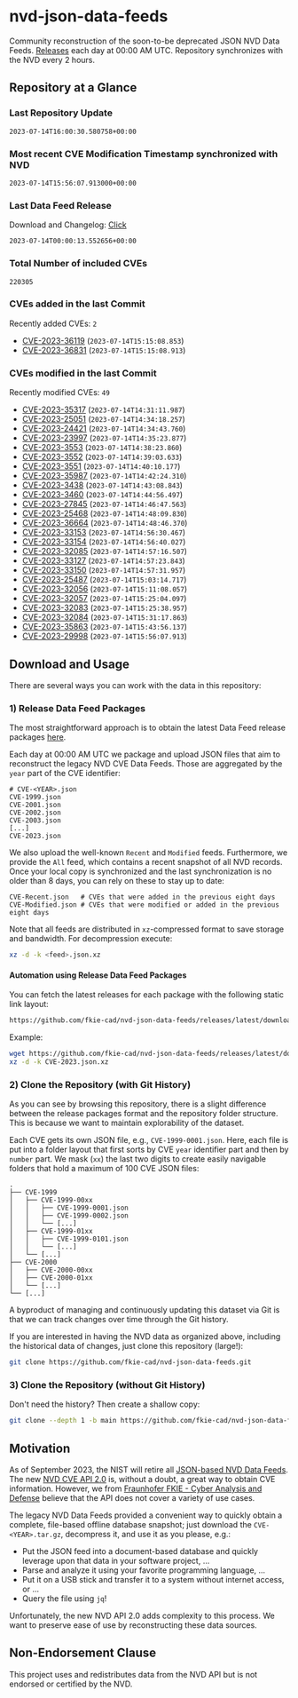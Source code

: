 # nvd-json-data-feeds

Community reconstruction of the soon-to-be deprecated JSON NVD Data Feeds. 
[Releases](https://github.com/fkie-cad/nvd-json-data-feeds/releases/latest) each day at 00:00 AM UTC.
Repository synchronizes with the NVD every 2 hours.

## Repository at a Glance

### Last Repository Update

```plain
2023-07-14T16:00:30.580758+00:00
```

### Most recent CVE Modification Timestamp synchronized with NVD

```plain
2023-07-14T15:56:07.913000+00:00
```

### Last Data Feed Release

Download and Changelog: [Click](https://github.com/fkie-cad/nvd-json-data-feeds/releases/latest)

```plain
2023-07-14T00:00:13.552656+00:00
```

### Total Number of included CVEs

```plain
220305
```

### CVEs added in the last Commit

Recently added CVEs: `2`

* [CVE-2023-36119](CVE-2023/CVE-2023-361xx/CVE-2023-36119.json) (`2023-07-14T15:15:08.853`)
* [CVE-2023-36831](CVE-2023/CVE-2023-368xx/CVE-2023-36831.json) (`2023-07-14T15:15:08.913`)


### CVEs modified in the last Commit

Recently modified CVEs: `49`

* [CVE-2023-35317](CVE-2023/CVE-2023-353xx/CVE-2023-35317.json) (`2023-07-14T14:31:11.987`)
* [CVE-2023-25051](CVE-2023/CVE-2023-250xx/CVE-2023-25051.json) (`2023-07-14T14:34:18.257`)
* [CVE-2023-24421](CVE-2023/CVE-2023-244xx/CVE-2023-24421.json) (`2023-07-14T14:34:43.760`)
* [CVE-2023-23997](CVE-2023/CVE-2023-239xx/CVE-2023-23997.json) (`2023-07-14T14:35:23.877`)
* [CVE-2023-3553](CVE-2023/CVE-2023-35xx/CVE-2023-3553.json) (`2023-07-14T14:38:23.860`)
* [CVE-2023-3552](CVE-2023/CVE-2023-35xx/CVE-2023-3552.json) (`2023-07-14T14:39:03.633`)
* [CVE-2023-3551](CVE-2023/CVE-2023-35xx/CVE-2023-3551.json) (`2023-07-14T14:40:10.177`)
* [CVE-2023-35987](CVE-2023/CVE-2023-359xx/CVE-2023-35987.json) (`2023-07-14T14:42:24.310`)
* [CVE-2023-3438](CVE-2023/CVE-2023-34xx/CVE-2023-3438.json) (`2023-07-14T14:43:08.843`)
* [CVE-2023-3460](CVE-2023/CVE-2023-34xx/CVE-2023-3460.json) (`2023-07-14T14:44:56.497`)
* [CVE-2023-27845](CVE-2023/CVE-2023-278xx/CVE-2023-27845.json) (`2023-07-14T14:46:47.563`)
* [CVE-2023-25468](CVE-2023/CVE-2023-254xx/CVE-2023-25468.json) (`2023-07-14T14:48:09.830`)
* [CVE-2023-36664](CVE-2023/CVE-2023-366xx/CVE-2023-36664.json) (`2023-07-14T14:48:46.370`)
* [CVE-2023-33153](CVE-2023/CVE-2023-331xx/CVE-2023-33153.json) (`2023-07-14T14:56:30.467`)
* [CVE-2023-33154](CVE-2023/CVE-2023-331xx/CVE-2023-33154.json) (`2023-07-14T14:56:40.027`)
* [CVE-2023-32085](CVE-2023/CVE-2023-320xx/CVE-2023-32085.json) (`2023-07-14T14:57:16.507`)
* [CVE-2023-33127](CVE-2023/CVE-2023-331xx/CVE-2023-33127.json) (`2023-07-14T14:57:23.843`)
* [CVE-2023-33150](CVE-2023/CVE-2023-331xx/CVE-2023-33150.json) (`2023-07-14T14:57:31.957`)
* [CVE-2023-25487](CVE-2023/CVE-2023-254xx/CVE-2023-25487.json) (`2023-07-14T15:03:14.717`)
* [CVE-2023-32056](CVE-2023/CVE-2023-320xx/CVE-2023-32056.json) (`2023-07-14T15:11:08.057`)
* [CVE-2023-32057](CVE-2023/CVE-2023-320xx/CVE-2023-32057.json) (`2023-07-14T15:25:04.097`)
* [CVE-2023-32083](CVE-2023/CVE-2023-320xx/CVE-2023-32083.json) (`2023-07-14T15:25:38.957`)
* [CVE-2023-32084](CVE-2023/CVE-2023-320xx/CVE-2023-32084.json) (`2023-07-14T15:31:17.863`)
* [CVE-2023-35863](CVE-2023/CVE-2023-358xx/CVE-2023-35863.json) (`2023-07-14T15:43:56.137`)
* [CVE-2023-29998](CVE-2023/CVE-2023-299xx/CVE-2023-29998.json) (`2023-07-14T15:56:07.913`)


## Download and Usage

There are several ways you can work with the data in this repository:

### 1) Release Data Feed Packages

The most straightforward approach is to obtain the latest Data Feed release packages [here](https://github.com/fkie-cad/nvd-json-data-feeds/releases/latest).

Each day at 00:00 AM UTC we package and upload JSON files that aim to reconstruct the legacy NVD CVE Data Feeds.
Those are aggregated by the `year` part of the CVE identifier:

```
# CVE-<YEAR>.json
CVE-1999.json
CVE-2001.json
CVE-2002.json
CVE-2003.json
[...]
CVE-2023.json
```

We also upload the well-known `Recent` and `Modified` feeds.
Furthermore, we provide the `All` feed, which contains a recent snapshot of all NVD records.
Once your local copy is synchronized and the last synchronization is no older than 8 days, you can rely on these to stay up to date:

```plain
CVE-Recent.json   # CVEs that were added in the previous eight days
CVE-Modified.json # CVEs that were modified or added in the previous eight days
```

Note that all feeds are distributed in `xz`-compressed format to save storage and bandwidth.
For decompression execute:

```sh
xz -d -k <feed>.json.xz
```


#### Automation using Release Data Feed Packages

You can fetch the latest releases for each package with the following static link layout:

```sh
https://github.com/fkie-cad/nvd-json-data-feeds/releases/latest/download/CVE-<YEAR>.json.xz
```

Example:

```sh
wget https://github.com/fkie-cad/nvd-json-data-feeds/releases/latest/download/CVE-2023.json.xz
xz -d -k CVE-2023.json.xz
```

### 2) Clone the Repository (with Git History)

As you can see by browsing this repository, there is a slight difference between the release packages format and the repository folder structure.
This is because we want to maintain explorability of the dataset.

Each CVE gets its own JSON file, e.g., `CVE-1999-0001.json`.
Here, each file is put into a folder layout that first sorts by CVE `year` identifier part and then by `number` part.
We mask (`xx`) the last two digits to create easily navigable folders that hold a maximum of 100 CVE JSON files:

```plain
.
├── CVE-1999
│   ├── CVE-1999-00xx
│   │   ├── CVE-1999-0001.json
│   │   ├── CVE-1999-0002.json
│   │   └── [...]
│   ├── CVE-1999-01xx
│   │   ├── CVE-1999-0101.json
│   │   └── [...]
│   └── [...]
├── CVE-2000
│   ├── CVE-2000-00xx
│   ├── CVE-2000-01xx
│   └── [...]
└── [...]
```

A byproduct of managing and continuously updating this dataset via Git is that we can track changes over time through the Git history.

If you are interested in having the NVD data as organized above, including the historical data of changes, just clone this repository (large!):

```sh
git clone https://github.com/fkie-cad/nvd-json-data-feeds.git
```

### 3) Clone the Repository (without Git History)

Don't need the history? Then create a shallow copy:

```sh
git clone --depth 1 -b main https://github.com/fkie-cad/nvd-json-data-feeds.git
```

## Motivation

As of September 2023, the NIST will retire all [JSON-based NVD Data Feeds](https://nvd.nist.gov/vuln/data-feeds#divRetirementBanner-1).
The new [NVD CVE API 2.0](https://nvd.nist.gov/developers/vulnerabilities) is, without a doubt, a great way to obtain CVE information.
However, we from [Fraunhofer FKIE - Cyber Analysis and Defense](https://www.fkie.fraunhofer.de/en/departments/cad.html) believe that the API does not cover a variety of use cases.

The legacy NVD Data Feeds provided a convenient way to quickly obtain a complete, file-based offline database snapshot; just download the `CVE-<YEAR>.tar.gz`, decompress it, and use it as you please, e.g.:

* Put the JSON feed into a document-based database and quickly leverage upon that data in your software project, ...
* Parse and analyze it using your favorite programming language, ...
* Put it on a USB stick and transfer it to a system without internet access, or ...
* Query the file using `jq`!

Unfortunately, the new NVD API 2.0 adds complexity to this process.
We want to preserve ease of use by reconstructing these data sources.

## Non-Endorsement Clause

This project uses and redistributes data from the NVD API but is not endorsed or certified by the NVD.